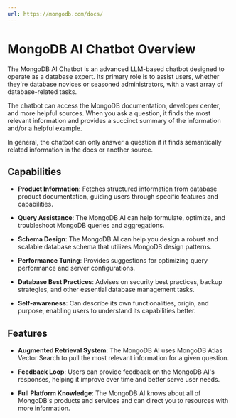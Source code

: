 ```yaml
---
url: https://mongodb.com/docs/
---
```


# MongoDB AI Chatbot Overview

The MongoDB AI Chatbot is an advanced LLM-based chatbot designed to operate as a
database expert. Its primary role is to assist users, whether they're database
novices or seasoned administrators, with a vast array of database-related tasks.

The chatbot can access the MongoDB documentation, developer center, and more
helpful sources. When you ask a question, it finds the most relevant information
and provides a succinct summary of the information and/or a helpful example.

In general, the chatbot can only answer a question if it finds semantically
related information in the docs or another source.

## Capabilities

- **Product Information**: Fetches structured information from database product documentation, guiding users through specific features and capabilities.

- **Query Assistance**: The MongoDB AI can help formulate, optimize, and troubleshoot MongoDB queries and aggregations.

- **Schema Design**: The MongoDB AI can help you design a robust and scalable database schema that utilizes MongoDB design patterns.

- **Performance Tuning**: Provides suggestions for optimizing query performance and server configurations.

- **Database Best Practices**: Advises on security best practices, backup strategies, and other essential database management tasks.

- **Self-awareness**: Can describe its own functionalities, origin, and purpose, enabling users to understand its capabilities better.

## Features

- **Augmented Retrieval System**: The MongoDB AI uses MongoDB Atlas Vector Search to pull the most relevant information for a given question.

- **Feedback Loop**: Users can provide feedback on the MongoDB AI's responses, helping it improve over time and better serve user needs.

- **Full Platform Knowledge**: The MongoDB AI knows about all of MongoDB's products and services and can direct you to resources with more information.
